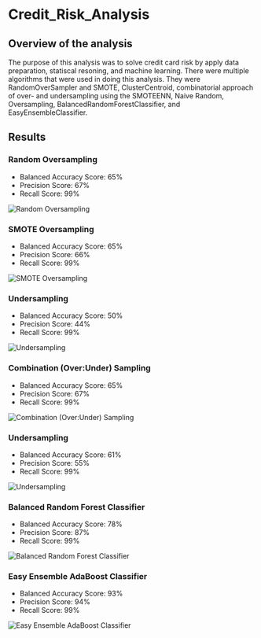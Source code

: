 # Credit_Risk_Analysis

## Overview of the analysis
The purpose of this analysis was to solve credit card risk by apply data preparation, statiscal resoning, and machine learning. There were multiple algorithms that were used in doing this analysis. They were RandomOverSampler and SMOTE, ClusterCentroid, combinatorial approach of over- and undersampling using the SMOTEENN, Naive Random, Oversampling, BalancedRandomForestClassifier, and EasyEnsembleClassifier.  

## Results
### Random Oversampling
- Balanced Accuracy Score: 65%
- Precision Score: 67%
- Recall Score: 99%

![Random Oversampling](https://user-images.githubusercontent.com/74155420/112786408-0f42ad00-900b-11eb-9872-5ab1588cfd3e.png)

### SMOTE Oversampling
- Balanced Accuracy Score: 65%
- Precision Score: 66%
- Recall Score: 99%

![SMOTE Oversampling](https://user-images.githubusercontent.com/74155420/112786428-179ae800-900b-11eb-8166-3487265f9a76.png)

### Undersampling
- Balanced Accuracy Score: 50%
- Precision Score: 44%
- Recall Score: 99%

![Undersampling](https://user-images.githubusercontent.com/74155420/112786429-18337e80-900b-11eb-90aa-909e57f7a5f8.png)

### Combination (Over:Under) Sampling
- Balanced Accuracy Score: 65%
- Precision Score: 67%
- Recall Score: 99%

![Combination (Over:Under) Sampling](https://user-images.githubusercontent.com/74155420/112786442-1d90c900-900b-11eb-96d2-35f383c5a760.png)

### Undersampling
- Balanced Accuracy Score: 61%
- Precision Score: 55%
- Recall Score: 99%

![Undersampling](https://user-images.githubusercontent.com/74155420/112786444-1ec1f600-900b-11eb-889c-ebba7d857771.png)

### Balanced Random Forest Classifier
- Balanced Accuracy Score: 78%
- Precision Score: 87%
- Recall Score: 99%

![Balanced Random Forest Classifier](https://user-images.githubusercontent.com/74155420/112786446-1ec1f600-900b-11eb-9603-72d56a6f97d7.png)

### Easy Ensemble AdaBoost Classifier
- Balanced Accuracy Score: 93%
- Precision Score: 94%
- Recall Score: 99%

![Easy Ensemble AdaBoost Classifier](https://user-images.githubusercontent.com/74155420/112786447-1f5a8c80-900b-11eb-995d-48d3011cb707.png)
